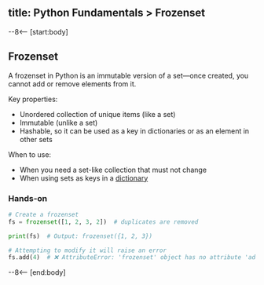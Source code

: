 title: Python Fundamentals > Frozenset
---
--8<-- [start:body]
## Frozenset

A frozenset in Python is an immutable version of a set—once created, you cannot add or remove elements from it.

Key properties:

  * Unordered collection of unique items (like a set)
  * Immutable (unlike a set)
  * Hashable, so it can be used as a key in dictionaries or as an element in other sets

When to use:

  * When you need a set-like collection that must not change
  * When using sets as keys in a [dictionary](index.md#dictionary)

### Hands-on

```python
# Create a frozenset
fs = frozenset([1, 2, 3, 2])  # duplicates are removed

print(fs)  # Output: frozenset({1, 2, 3})

# Attempting to modify it will raise an error
fs.add(4)  # ❌ AttributeError: 'frozenset' object has no attribute 'add'

```
--8<-- [end:body]
